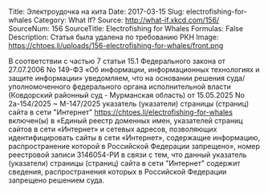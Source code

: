 Title: Электроудочка на кита
Date: 2017-03-15
Slug: electrofishing-for-whales
Category: What If?
Source: http://what-if.xkcd.com/156/
SourceNum: 156
SourceTitle: Electrofishing for Whales
Formulas: False
Description: Статья была удалена по требованию РКН
Image: https://chtoes.li/uploads/156-electrofishing-for-whales/front.png

В соответствии с частью 7 статьи 15.1 Федерального закона от 27.07.2006 No 149-ФЗ «Об информации, информационных технологиях и защите информации» уведомляем, что на основании  решения суда/уполномоченного федерального органа исполнительной власти (Ковдорский районный суд - Мурманская область) от 15.05.2025 No 2а-154/2025 ~ М-147/2025 указатель (указатели) страницы (страниц) сайта в сети "Интернет" https://chtoes.li/electrofishing-for-whales включен(ы) в «Единый реестр доменных имен, указателей страниц сайтов в сети «Интернет» и сетевых адресов, позволяющих идентифицировать сайты в сети «Интернет», содержащие информацию, распространение которой в Российской Федерации запрещено», номер реестровой записи 3146054-РИ в связи с тем, что данный указатель (указатели) страницы (страниц) сайта в сети "Интернет" содержит сведения, распространения которых в Российской Федерации запрещено решением суда.
